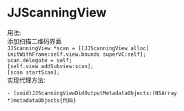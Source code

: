 # JJScanningView<br>
用法:<br>
添加扫描二维码界面<br>
`
JJScanningView *scan = [[JJScanningView alloc] initWithFrame:self.view.bounds superVC:self];
`<br>
`scan.delegate = self;
`<br>
`
[self.view addSubview:scan];
`<br>
`
[scan startScan];
`<br>
实现代理方法:<br>
```
- (void)JJScanningViewDidOutputMetadataObjects:(NSArray *)metadataObjects{代码}
```


